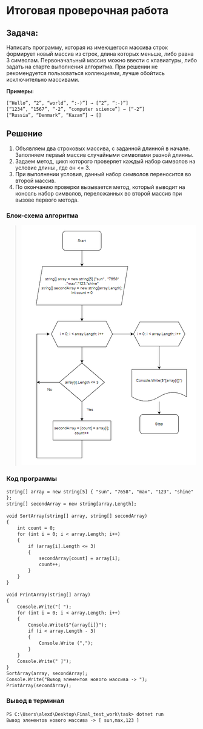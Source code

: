 # Итоговая проверочная работа


## **Задача:**

Написать программу, которая из имеющегося массива строк формирует новый массив из строк, длина которых меньше, либо равна 3 символам. Первоначальный массив можно ввести с клавиатуры, либо задать на старте выполнения алгоритма. При решении не рекомендуется пользоваться коллекциями, лучше обойтись исключительно массивами.

**Примеры:**
```
[“Hello”, “2”, “world”, “:-)”] → [“2”, “:-)”]
[“1234”, “1567”, “-2”, “computer science”] → [“-2”]
[“Russia”, “Denmark”, “Kazan”] → []

```
## **Решение**
1. Объявляем два строковых массива, с заданной длинной в начале. Заполняем первый массив случайными символами разной длинны.
2. Задаем метод, цикл которого проверяет каждый набор символов на условие длины , где он <= 3.
3. При выполнении условия, данный набор символов переносится во второй массив.
4. По окончанию проверки вызывается метод, который выводит на консоль набор символов, переложанных во второй массив при вызове первого метода.

### **Блок-схема алгоритма**
>![Block-diagram](Block_diagram.drawio.png)

### **Код программы**
```
string[] array = new string[5] { "sun", "7658", "max", "123", "shine" };
string[] secondArray = new string[array.Length];

void SortArray(string[] array, string[] secondArray)
{
    int count = 0;
    for (int i = 0; i < array.Length; i++)
    {
        if (array[i].Length <= 3)
        {
            secondArray[count] = array[i];
            count++;
        }
    }
}

void PrintArray(string[] array)
{
    Console.Write("[ ");
    for (int i = 0; i < array.Length; i++)
    {
        Console.Write($"{array[i]}");
        if (i < array.Length - 3)
        {
            Console.Write (",");
        } 
    }
    Console.Write(" ]");
}
SortArray(array, secondArray);
Console.Write("Вывод элементов нового массива -> ");
PrintArray(secondArray);
```
### **Вывод в терминал**
```
PS C:\Users\alexd\Desktop\Final_test_work\task> dotnet run
Вывод элементов нового массива -> [ sun,max,123 ]
```